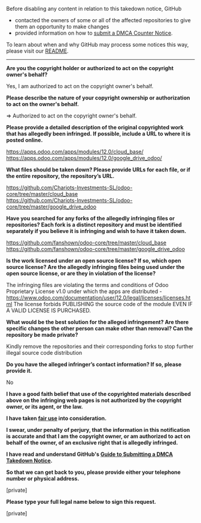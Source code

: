 Before disabling any content in relation to this takedown notice, GitHub
- contacted the owners of some or all of the affected repositories to give them an opportunity to make changes
- provided information on how to [submit a DMCA Counter Notice](https://docs.github.com/en/articles/guide-to-submitting-a-dmca-counter-notice).

To learn about when and why GitHub may process some notices this way, please visit our [README](https://github.com/github/dmca/blob/master/README.md).

---

**Are you the copyright holder or authorized to act on the copyright owner's behalf?**

Yes, I am authorized to act on the copyright owner's behalf.

**Please describe the nature of your copyright ownership or authorization to act on the owner's behalf.**

=> Authorized to act on the copyright owner's behalf.

**Please provide a detailed description of the original copyrighted work that has allegedly been infringed. If possible, include a URL to where it is posted online.**

https://apps.odoo.com/apps/modules/12.0/cloud_base/  
https://apps.odoo.com/apps/modules/12.0/google_drive_odoo/

**What files should be taken down? Please provide URLs for each file, or if the entire repository, the repository’s URL.**

https://github.com/Chariots-Investments-SL/odoo-core/tree/master/cloud_base  
https://github.com/Chariots-Investments-SL/odoo-core/tree/master/google_drive_odoo

**Have you searched for any forks of the allegedly infringing files or repositories? Each fork is a distinct repository and must be identified separately if you believe it is infringing and wish to have it taken down.**

https://github.com/fanshown/odoo-core/tree/master/cloud_base  
https://github.com/fanshown/odoo-core/tree/master/google_drive_odoo

**Is the work licensed under an open source license? If so, which open source license? Are the allegedly infringing files being used under the open source license, or are they in violation of the license?**

The infringing files are violating the terms and conditions of Odoo Proprietary License v1.0 under which the apps are distributed - https://www.odoo.com/documentation/user/12.0/legal/licenses/licenses.html The license forbids PUBLISHING the source code of the module EVEN IF A VALID LICENSE IS PURCHASED.

**What would be the best solution for the alleged infringement? Are there specific changes the other person can make other than removal? Can the repository be made private?**

Kindly remove the repositories and their corresponding forks to stop further illegal source code distribution

**Do you have the alleged infringer’s contact information? If so, please provide it.**

No

**I have a good faith belief that use of the copyrighted materials described above on the infringing web pages is not authorized by the copyright owner, or its agent, or the law.**

**I have taken <a href="https://www.lumendatabase.org/topics/22">fair use</a> into consideration.**

**I swear, under penalty of perjury, that the information in this notification is accurate and that I am the copyright owner, or am authorized to act on behalf of the owner, of an exclusive right that is allegedly infringed.**

**I have read and understand GitHub's <a href="https://docs.github.com/articles/guide-to-submitting-a-dmca-takedown-notice/">Guide to Submitting a DMCA Takedown Notice</a>.**

**So that we can get back to you, please provide either your telephone number or physical address.**

[private]

**Please type your full legal name below to sign this request.**

[private]
